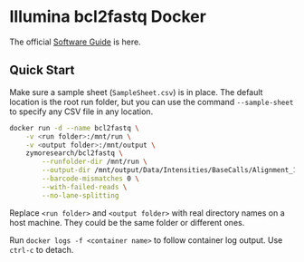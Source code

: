 # Illumina bcl2fastq Docker

The official [Software Guide](https://support.illumina.com/content/dam/illumina-support/documents/documentation/software_documentation/bcl2fastq/bcl2fastq2-v2-20-software-guide-15051736-03.pdf) is here.

## Quick Start

Make sure a sample sheet (`SampleSheet.csv`) is in place. The default location is the root run folder, but you can use the command `--sample-sheet` to specify any CSV file in any location.

```bash
docker run -d --name bcl2fastq \
    -v <run folder>:/mnt/run \
    -v <output folder>:/mnt/output \
    zymoresearch/bcl2fastq \
        --runfolder-dir /mnt/run \
        --output-dir /mnt/output/Data/Intensities/BaseCalls/Alignment_1\
        --barcode-mismatches 0 \
        --with-failed-reads \
        --no-lane-splitting
```

Replace `<run folder>` and `<output folder>` with real directory names on a host machine. They could be the same folder or different ones.

Run `docker logs -f <container name>` to follow container log output. Use `ctrl-c` to detach.
